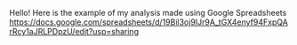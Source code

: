 Hello!
Here is the example of my analysis made using Google Spreadsheets
https://docs.google.com/spreadsheets/d/19Bil3oj9IJr9A_tGX4enyf94FxpQArRcy1aJRLPDpzU/edit?usp=sharing
